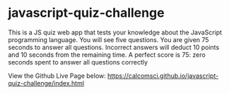 # javascript-quiz-challenge

This is a JS quiz web app that tests your knowledge about the JavaScript programming language. You will see five questions. You are given 75 seconds to answer all questions. Incorrect answers will deduct 10 points and 10 seconds from the remaining time. A perfect score is 75: zero seconds spent to answer all questions correctly

View the Github Live Page below:
https://calcomsci.github.io/javascript-quiz-challenge/index.html

